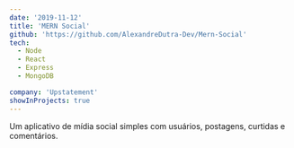 ```yaml
---
date: '2019-11-12'
title: 'MERN Social'
github: 'https://github.com/AlexandreDutra-Dev/Mern-Social'
tech:
  - Node
  - React
  - Express
  - MongoDB

company: 'Upstatement'
showInProjects: true
---
```


Um aplicativo de mídia social simples com usuários, postagens, curtidas e comentários.
